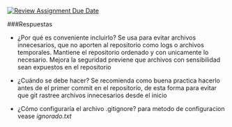 [![Review Assignment Due Date](https://classroom.github.com/assets/deadline-readme-button-22041afd0340ce965d47ae6ef1cefeee28c7c493a6346c4f15d667ab976d596c.svg)](https://classroom.github.com/a/kl-E8VQf)

###Respuestas

- ¿Por qué es conveniente incluirlo?
Se usa para evitar archivos innecesarios, que no aporten al repositorio como logs o archivos temporales.
Mantiene el repositorio ordenado y con unicamente lo necesario.
Mejora la seguridad previene que archivos con sensibilidad sean expuestos en el repositorio

- ¿Cuándo se debe hacer?
Se recomienda como buena practica hacerlo antes de el primer commit en el repositorio, 
de esta forma para evitar que git rastree archivos innecesarios desde el inicio

- ¿Cómo configuraría el archivo .gitignore?
para metodo de configuracion vease _ignorado.txt_
